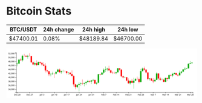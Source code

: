 # Bitcoin Stats

BTC/USDT|24h change|24h high|24h low|
|---|---|---|---|
|$47400.01|0.08%|$48189.84|$46700.00|

<img src="./chart.svg">
